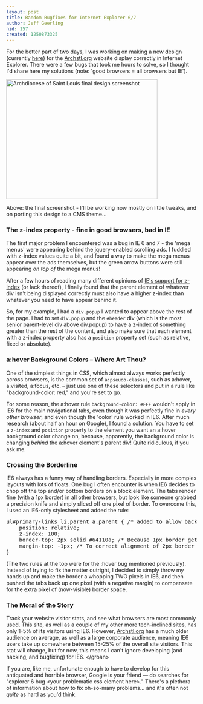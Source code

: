 ```yaml
---
layout: post
title: Random Bugfixes for Internet Explorer 6/7
author: Jeff Geerling
nid: 157
created: 1250873325
---
```

<p>For the better part of two days, I was working on making a new design (currently <a href="http://www.archstl.org/new/front/">here</a>) for the <a href="http://www.archstl.org/">Archstl.org</a> website display correctly in Internet Explorer. There were a few bugs that took me hours to solve, so I thought I'd share here my solutions (note: 'good browsers = all browsers but IE').</p>
<p class="rtecenter"><img alt="Archdiocese of Saint Louis final design screenshot" width="400" height="316" src="/sites/opensourcecatholic.com/files/user-uploads/oscatholic/archstl-new-design-final.jpg" /></p>
<p>Above:&nbsp;the final screenshot - I'll be working now mostly on little tweaks, and on porting this design to a CMS theme...</p>
<h3>The z-index property - fine in good browsers, bad in IE</h3>
<p>The first major problem I encountered was a bug in IE 6 and 7 - the 'mega menus' were appearing behind the jquery-enabled scrolling ads. I fuddled with z-index values quite a bit, and found a way to make the mega menus appear over the ads themselves, but the green arrow buttons were still appearing <em>on top of</em> the mega menus!</p>
<p>After a few hours of reading many different opinions of <a href="http://www.brenelz.com/blog/2009/02/03/squish-the-internet-explorer-z-index-bug/">IE's support for z-index</a> (or lack thereof), I finally found that the parent element of whatever div isn't being displayed correctly must also have a higher z-index than whatever you need to have appear behind it.</p>
<!--break-->
<p>So, for my example, I had a <code>div.popup</code> I wanted to appear above the rest of the page. I had to set <code>div.popup</code> and the <code>#header</code> div (which is the most senior parent-level div above div.popup) to have a z-index of something greater than the rest of the content, and also make sure that each element with a z-index property also has a <code>position</code> property set (such as relative, fixed or absolute).</p>
<h3>a:hover Background Colors &ndash; Where Art Thou?</h3>
<p>One of the simplest things in CSS, which almost always works perfectly across browsers, is the common set of <code>a:pseudo-classes</code>, such as a:hover, a:visited, a:focus, etc. &ndash; just use one of these selectors and put in a rule like &quot;background-color: red,&quot; and you're set to go.</p>
<p>For some reason, the a:hover rule <code>background-color: #FFF</code> wouldn't apply in IE6 for the main navigational tabs, even though it was perfectly fine in <em>every other browser</em>, and even though the 'color' rule worked in IE6. After much research (about half an hour on Google), I found a solution. You have to set a <code>z-index</code> and <code>position</code> property to the element you want an a:hover background color change on, because, apparently, the background color is changing <em>behind</em> the a:hover element's parent div! Quite ridiculous, if you ask me.</p>
<h3>Crossing the Borderline</h3>
<p>IE6 always has a funny way of handling borders. Especially in more complex layouts with lots of floats. One bug I often encounter is when IE6 decides to chop off the top and/or bottom borders on a block element. The tabs render fine (with a 1px border) in all other browsers, but look like someone grabbed a precision knife and simply sliced off one pixel of border. To overcome this, I used an IE6-only stylesheet and added the rule:</p>
<pre>
ul#primary-links li.parent a.parent { /* added to allow background color on rollover */
	position: relative;
	z-index: 100;
	border-top: 2px solid #64110a; /* Because 1px border gets lost */
	margin-top: -1px; /* To correct alignment of 2px border */
}</pre>
<p>(The two rules at the top were for the :hover bug mentioned previously). Instead of trying to fix the matter outright, I decided to simply throw my hands up and make the border a whopping TWO pixels in IE6, and then pushed the tabs back up one pixel (with a negative margin) to compensate for the extra pixel of (now-visible) border space.</p>
<h3>The Moral of the Story</h3>
<p>Track your website visitor stats, and see what browsers are most commonly used. This site, as well as a couple of my other more tech-inclined sites, has only 1-5% of its visitors using IE6. However, <a href="http://www.archstl.org/">Archstl.org</a> has a much older audience on average, as well as a large corporate audience, meaning IE6 users take up somewhere between 15-25% of the overall site visitors. This stat will change, but for now, this means I can't ignore developing (and hacking, and bugfixing) for IE6. &lt;/groan&gt;</p>
<p>If you are, like me, unfortunate enough to have to develop for this antiquated and horrible browser, Google is your friend &mdash; do searches for &quot;explorer 6 bug &lt;your problematic css element here&gt;.&quot; There's a plethora of information about how to fix oh-so-many problems... and it's often not <em>quite</em> as hard as you'd think.</p>
